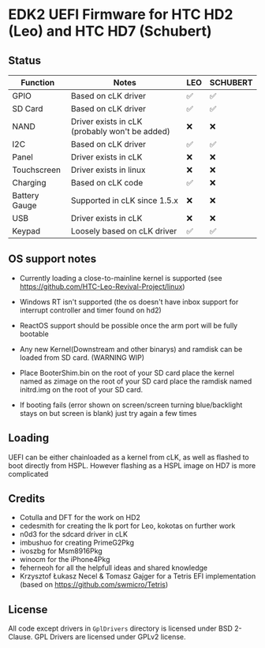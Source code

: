 # EDK2 UEFI Firmware for HTC HD2 (Leo) and HTC HD7 (Schubert)

## Status 

| Function      | Notes                                            |  LEO   | SCHUBERT |
|---------------|--------------------------------------------------|--------|-----------
| GPIO          | Based on cLK driver                              |   ✅   |    ✅    |
| SD Card       | Based on cLK driver                              |   ✅   |    ✅    |
| NAND          | Driver exists in cLK (probably won't be added)   |   ❌   |    ❌    |
| I2C           | Based on cLK driver                              |   ✅   |    ✅    |
| Panel         | Driver exists in cLK                             |   ❌   |    ❌    |
| Touchscreen   | Driver exists in linux                           |   ❌   |    ❌    |
| Charging      | Based on cLK code                                |   ✅   |    ❌    |
| Battery Gauge | Supported in cLK since 1.5.x                     |   ❌   |    ❌    |
| USB           | Driver exists in cLK                             |   ❌   |    ❌    |
| Keypad        | Loosely based on cLK driver                      |   ✅   |    ✅    |

## OS support notes
- Currently loading a close-to-mainline kernel is supported (see https://github.com/HTC-Leo-Revival-Project/linux)

- Windows RT isn't supported (the os doesn't have inbox support for interrupt controller and timer found on hd2)

- ReactOS support should be possible once the arm port will be fully bootable

- Any new Kernel(Downstream and other binarys) and ramdisk can be loaded from SD card. (WARNING WIP)
- Place BooterShim.bin on the root of your SD card place the kernel named as zimage on the root of your SD card place the ramdisk named initrd.img on the root of your SD card.
- If booting fails (error shown on screen/screen turning blue/backlight stays on but screen is blank) just try again a few times

## Loading
UEFI can be either chainloaded as a kernel from cLK, as well as flashed to boot directly from HSPL.
However flashing as a HSPL image on HD7 is more complicated

## Credits
 - Cotulla and DFT for the work on HD2
 - cedesmith for creating the lk port for Leo, kokotas on further work
 - n0d3 for the sdcard driver in cLK
 - imbushuo for creating PrimeG2Pkg
 - ivoszbg for Msm8916Pkg
 - winocm for the iPhone4Pkg
 - feherneoh for all the helpfull ideas and shared knowledge
 - Krzysztof Łukasz Necel & Tomasz Gajger for a Tetris EFI implementation (based on https://github.com/swmicro/Tetris)

## License
All code except drivers in `GplDrivers` directory is licensed under BSD 2-Clause. 
GPL Drivers are licensed under GPLv2 license.
